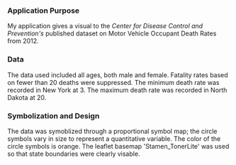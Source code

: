 ### Application Purpose
My application gives a visual to the _Center for Disease Control and Prevention's_ published dataset on Motor Vehicle Occupant Death Rates from 2012.

### Data
The data used included all ages, both male and female. Fatality rates based on fewer than 20 deaths were suppressed. The minimum death rate was recorded in New York at 3. The maximum death rate was recorded in North Dakota at 20.

### Symbolization and Design
The data was symoblized through a proportional symbol map; the circle symbols vary in size to represent a quantitative variable. The color of the circle symbols is orange. The leaflet basemap 'Stamen_TonerLite' was used so that state boundaries were clearly visable.
